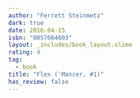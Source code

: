 ```yaml
---
author: "Ferrett Steinmetz"
dark: true
date: 2016-04-15
isbn: "0857664603"
layout: _includes/book_layout.slime
rating: 4
tag:
  - book
title: "Flex ('Mancer, #1)"
has_review: false
---
```



